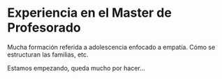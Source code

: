 # Experiencia en el Master de Profesorado

Mucha formación referida a adolescencia enfocado a empatía. Cómo se estructuran las familias, etc.

Estamos empezando, queda mucho por hacer...